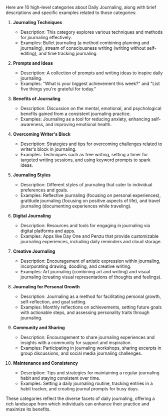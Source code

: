 Here are 10 high-level categories about Daily Journaling, along with brief descriptions and specific examples related to those categories:

1. **Journaling Techniques**
   - Description: This category explores various techniques and methods for journaling effectively.
   - Examples: Bullet journaling (a method combining planning and journaling), stream of consciousness writing (writing without self-editing), and time tracking journaling.

2. **Prompts and Ideas**
   - Description: A collection of prompts and writing ideas to inspire daily journaling.
   - Examples: "What is your biggest achievement this week?" and "List five things you're grateful for today."

3. **Benefits of Journaling**
   - Description: Discussion on the mental, emotional, and psychological benefits gained from a consistent journaling practice.
   - Examples: Journaling as a tool for reducing anxiety, enhancing self-awareness, and improving emotional health.

4. **Overcoming Writer's Block**
   - Description: Strategies and tips for overcoming challenges related to writer's block in journaling.
   - Examples: Techniques such as free writing, setting a timer for targeted writing sessions, and using keyword prompts to spark ideas.

5. **Journaling Styles**
   - Description: Different styles of journaling that cater to individual preferences and goals.
   - Examples: Reflective journaling (focusing on personal experiences), gratitude journaling (focusing on positive aspects of life), and travel journaling (documenting experiences while traveling).

6. **Digital Journaling**
   - Description: Resources and tools for engaging in journaling via digital platforms and apps.
   - Examples: Apps like Day One and Penzu that provide customizable journaling experiences, including daily reminders and cloud storage.

7. **Creative Journaling**
   - Description: Encouragement of artistic expression within journaling, incorporating drawing, doodling, and creative writing.
   - Examples: Art journaling (combining art and writing) and visual journaling (creating visual representations of thoughts and feelings).

8. **Journaling for Personal Growth**
   - Description: Journaling as a method for facilitating personal growth, self-reflection, and goal setting.
   - Examples: Monthly reflections on achievements, setting future goals with actionable steps, and assessing personality traits through journaling.

9. **Community and Sharing**
   - Description: Encouragement to share journaling experiences and insights with a community for support and inspiration.
   - Examples: Participating in journaling workshops, sharing excerpts in group discussions, and social media journaling challenges.

10. **Maintenance and Consistency**
    - Description: Tips and strategies for maintaining a regular journaling habit and staying consistent over time.
    - Examples: Setting a daily journaling routine, tracking entries in a habit tracker, and creating journal prompts for busy days.

These categories reflect the diverse facets of daily journaling, offering a rich landscape from which individuals can enhance their practice and maximize its benefits.